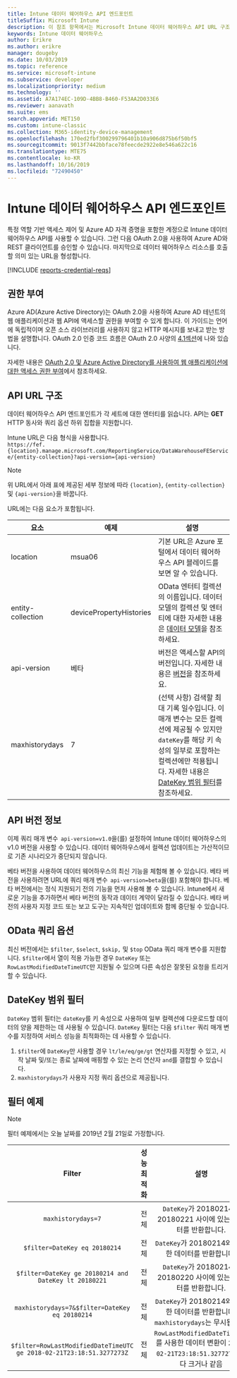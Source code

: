 ```yaml
---
title: Intune 데이터 웨어하우스 API 엔드포인트
titleSuffix: Microsoft Intune
description: 이 참조 항목에서는 Microsoft Intune 데이터 웨어하우스 API URL 구조를 설명합니다. 필터 예제가 제공됩니다.
keywords: Intune 데이터 웨어하우스
author: Erikre
ms.author: erikre
manager: dougeby
ms.date: 10/03/2019
ms.topic: reference
ms.service: microsoft-intune
ms.subservice: developer
ms.localizationpriority: medium
ms.technology: ''
ms.assetid: A7A174EC-109D-4BB8-B460-F53AA2D033E6
ms.reviewer: aanavath
ms.suite: ems
search.appverid: MET150
ms.custom: intune-classic
ms.collection: M365-identity-device-management
ms.openlocfilehash: 170ed2fbf300299796401b10a906d875b6f50bf5
ms.sourcegitcommit: 9013f7442bbface78feecde2922e8e546a622c16
ms.translationtype: MTE75
ms.contentlocale: ko-KR
ms.lasthandoff: 10/16/2019
ms.locfileid: "72490450"
---
```

# <a name="intune-data-warehouse-api-endpoint"></a>Intune 데이터 웨어하우스 API 엔드포인트

특정 역할 기반 액세스 제어 및 Azure AD 자격 증명을 포함한 계정으로 Intune 데이터 웨어하우스 API를 사용할 수 있습니다. 그런 다음 OAuth 2.0을 사용하여 Azure AD와 REST 클라이언트를 승인할 수 있습니다. 마지막으로 데이터 웨어하우스 리소스를 호출할 의미 있는 URL을 형성합니다.

[!INCLUDE [reports-credential-reqs](../includes/reports-credential-reqs.md)]

## <a name="authorization"></a>권한 부여

Azure AD(Azure Active Directory)는 OAuth 2.0을 사용하여 Azure AD 테넌트의 웹 애플리케이션과 웹 API에 액세스할 권한을 부여할 수 있게 합니다. 이 가이드는 언어에 독립적이며 오픈 소스 라이브러리를 사용하지 않고 HTTP 메시지를 보내고 받는 방법을 설명합니다. OAuth 2.0 인증 코드 흐름은 OAuth 2.0 사양의 [4.1섹션](https://tools.ietf.org/html/rfc6749#section-4.1)에 나와 있습니다.

자세한 내용은 [OAuth 2.0 및 Azure Active Directory를 사용하여 웹 애플리케이션에 대한 액세스 권한 부여](https://docs.microsoft.com/azure/active-directory/develop/active-directory-protocols-oauth-code)에서 참조하세요.

## <a name="api-url-structure"></a>API URL 구조

데이터 웨어하우스 API 엔드포인트가 각 세트에 대한 엔터티를 읽습니다. API는 **GET** HTTP 동사와 쿼리 옵션 하위 집합을 지원합니다.

Intune URL은 다음 형식을 사용합니다.  
`https://fef.{location}.manage.microsoft.com/ReportingService/DataWarehouseFEService/{entity-collection}?api-version={api-version}`

> [!NOTE]
> 위 URL에서 아래 표에 제공된 세부 정보에 따라 `{location}`, `{entity-collection}` 및 `{api-version}`을 바꿉니다.

URL에는 다음 요소가 포함됩니다.

| 요소 | 예제 | 설명 |
|-------------------|------------|--------------------------------------------------------------------------------------------------------------------|
| location | msua06 | 기본 URL은 Azure 포털에서 데이터 웨어하우스 API 블레이드를 보면 알 수 있습니다. |
| entity-collection | devicePropertyHistories | OData 엔터티 컬렉션의 이름입니다. 데이터 모델의 컬렉션 및 엔터티에 대한 자세한 내용은 [데이터 모델](reports-ref-data-model.md)을 참조하세요. |
| api-version | 베타 | 버전은 액세스할 API의 버전입니다. 자세한 내용은 [버전](reports-api-url.md#api-version-information)을 참조하세요. |
| maxhistorydays | 7 | (선택 사항) 검색할 최대 기록 일수입니다. 이 매개 변수는 모든 컬렉션에 제공될 수 있지만 `dateKey`를 해당 키 속성의 일부로 포함하는 컬렉션에만 적용됩니다. 자세한 내용은 [DateKey 범위 필터](reports-api-url.md#datekey-range-filters)를 참조하세요. |

## <a name="api-version-information"></a>API 버전 정보

이제 쿼리 매개 변수  `api-version=v1.0`을(를) 설정하여 Intune 데이터 웨어하우스의 v1.0 버전을 사용할 수 있습니다. 데이터 웨어하우스에서 컬렉션 업데이트는 가산적이므로 기존 시나리오가 중단되지 않습니다.

베타 버전을 사용하여 데이터 웨어하우스의 최신 기능을 체험해 볼 수 있습니다. 베타 버전을 사용하려면 URL에 쿼리 매개 변수  `api-version=beta`을(를) 포함해야 합니다. 베타 버전에서는 정식 지원되기 전의 기능을 먼저 사용해 볼 수 있습니다. Intune에서 새로운 기능을 추가하면서 베타 버전의 동작과 데이터 계약이 달라질 수 있습니다. 베타 버전의 사용자 지정 코드 또는 보고 도구는 지속적인 업데이트와 함께 중단될 수 있습니다.

## <a name="odata-query-options"></a>OData 쿼리 옵션

최신 버전에서는 `$filter`, `$select`, `$skip,` 및 `$top` OData 쿼리 매개 변수를 지원합니다. `$filter`에서 열이 적용 가능한 경우 `DateKey` 또는 `RowLastModifiedDateTimeUTC`만 지원될 수 있으며 다른 속성은 잘못된 요청을 트리거할 수 있습니다.

## <a name="datekey-range-filters"></a>DateKey 범위 필터

`DateKey` 범위 필터는 `dateKey`를 키 속성으로 사용하여 일부 컬렉션에 다운로드할 데이터의 양을 제한하는 데 사용될 수 있습니다. `DateKey` 필터는 다음 `$filter` 쿼리 매개 변수를 지정하여 서비스 성능을 최적화하는 데 사용할 수 있습니다.

1. `$filter`에 `DateKey`만 사용할 경우 `lt/le/eq/ge/gt` 연산자를 지정할 수 있고, 시작 날짜 및/또는 종료 날짜에 매핑할 수 있는 논리 연산자 `and`를 결합할 수 있습니다.
2. `maxhistorydays`가 사용자 지정 쿼리 옵션으로 제공됩니다.<br>

## <a name="filter-examples"></a>필터 예제

> [!NOTE]
> 필터 예제에서는 오늘 날짜를 2019년 2월 21일로 가정합니다.

|                             Filter                             |           성능 최적화           |                                          설명                                          |
|:--------------------------------------------------------------:|:--------------------------------------------:|:---------------------------------------------------------------------------------------------:|
|    `maxhistorydays=7`                                            |    전체                                      |    `DateKey`가 20180214와 20180221 사이에 있는 데이터를 반환합니다.                                     |
|    `$filter=DateKey eq 20180214`                                 |    전체                                      |    `DateKey`가 20180214와 동일한 데이터를 반환합니다.                                                    |
|    `$filter=DateKey ge 20180214 and DateKey lt 20180221`         |    전체                                      |    `DateKey`가 20180214와 20180220 사이에 있는 데이터를 반환합니다.                                     |
|    `maxhistorydays=7&$filter=DateKey eq 20180214`                |    전체                                      |    `DateKey`가 20180214와 동일한 데이터를 반환합니다. `maxhistorydays`는 무시됩니다.                            |
|    `$filter=RowLastModifiedDateTimeUTC ge 2018-02-21T23:18:51.3277273Z`                                |    전체                                       |    `RowLastModifiedDateTimeUTC`를 사용한 데이터 변환이 `2018-02-21T23:18:51.3277273Z`보다 크거나 같음                             |
